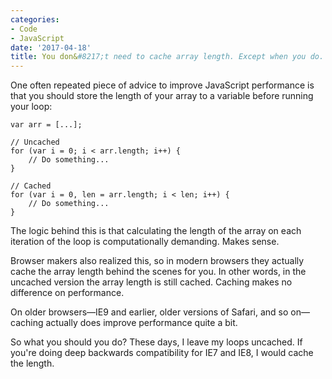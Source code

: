 ```yaml
---
categories:
- Code
- JavaScript
date: '2017-04-18'
title: You don&#8217;t need to cache array length. Except when you do.
---
```


One often repeated piece of advice to improve JavaScript performance is that you should store the length of your array to a variable before running your loop:

<pre><code class="lang-javascript">var arr = [...];

// Uncached
for (var i = 0; i &lt; arr.length; i++) {
    // Do something...
}

// Cached
for (var i = 0, len = arr.length; i &lt; len; i++) {
    // Do something...
}
</code></pre>

The logic behind this is that calculating the length of the array on each iteration of the loop is computationally demanding. Makes sense.

Browser makers also realized this, so in modern browsers they actually cache the array length behind the scenes for you. In other words, in the uncached version the array length is still cached. Caching makes no difference on performance.

On older browsers&mdash;IE9 and earlier, older versions of Safari, and so on&mdash;caching actually does improve performance quite a bit.

So what you should you do? These days, I leave my loops uncached. If you're doing deep backwards compatibility for IE7 and IE8, I would cache the length.